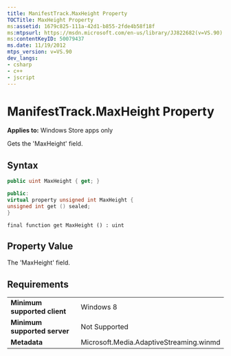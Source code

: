 ```yaml
---
title: ManifestTrack.MaxHeight Property
TOCTitle: MaxHeight Property
ms:assetid: 1679c825-111a-42d1-b855-2fde4b58f18f
ms:mtpsurl: https://msdn.microsoft.com/en-us/library/JJ822682(v=VS.90)
ms:contentKeyID: 50079437
ms.date: 11/19/2012
mtps_version: v=VS.90
dev_langs:
- csharp
- c++
- jscript
---
```


# ManifestTrack.MaxHeight Property

**Applies to:** Windows Store apps only

Gets the 'MaxHeight' field.

## Syntax

``` csharp
public uint MaxHeight { get; }
```

``` c++
public:
virtual property unsigned int MaxHeight {
unsigned int get () sealed;
}
```

``` jscript
final function get MaxHeight () : uint
```

## Property Value

The 'MaxHeight' field.

## Requirements

|||
|--- |--- |
|**Minimum supported client**|Windows 8|
|**Minimum supported server**|Not Supported|
|**Metadata**|Microsoft.Media.AdaptiveStreaming.winmd|

